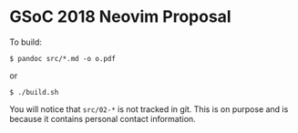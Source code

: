 # GSoC 2018 Neovim Proposal

To build:
```
$ pandoc src/*.md -o o.pdf
```
or
```
$ ./build.sh
```

You will notice that `src/02-*` is not tracked in git. This is on purpose and is because it contains personal contact information.
